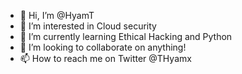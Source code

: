- 👋 Hi, I’m @HyamT
- 👀 I’m interested in Cloud security
- 🌱 I’m currently learning Ethical Hacking and Python
- 💞️ I’m looking to collaborate on anything!
- 📫 How to reach me on Twitter @THyamx 

<!---
HyamT/HyamT is a ✨ special ✨ repository because its `README.md` (this file) appears on your GitHub profile.
You can click the Preview link to take a look at your changes.
--->
